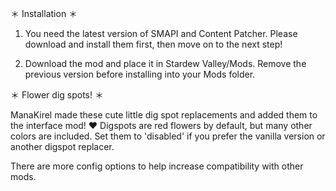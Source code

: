 ＊ Installation ＊

1. You need the latest version of SMAPI﻿ and Content Patcher﻿. Please download and install them first, then move on to the next step!

2. Download the mod and place it in Stardew Valley/Mods. Remove the previous version before installing into your Mods folder.



＊ Flower dig spots! ＊

ManaKirel made these cute little dig spot replacements and added them to the interface mod! ♥
Digspots are red flowers by default, but many other colors are included. Set them to 'disabled' if you prefer the vanilla version or another digspot replacer. 


There are more config options to help increase compatibility with other mods.
